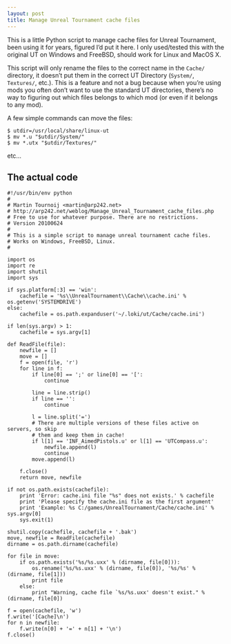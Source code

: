 ```yaml
---
layout: post
title: Manage Unreal Tournament cache files
---
```


This is a little Python script to manage cache files for Unreal Tournament, been
using it for years, figured I’d put it here. I only used/tested this with the
original UT on Windows and FreeBSD, should work for Linux and MacOS X.

This script will only rename the files to the correct name in the `Cache/`
directory, it doesn’t put them in the correct UT Directory (`System/`,
`Textures/`, etc.).
This is a feature and not a bug because when you’re using mods you often don’t
want to use the standard UT directories, there’s no way to figuring out which
files belongs to which mod (or even if it belongs to any mod).

A few simple commands can move the files:

	$ utdir=/usr/local/share/linux-ut
	$ mv *.u "$utdir/System/"
	$ mv *.utx "$utdir/Textures/"

etc…

The actual code
---------------

	#!/usr/bin/env python
	#
	# Martin Tournoij <martin@arp242.net>
	# http://arp242.net/weblog/Manage_Unreal_Tournament_cache_files.php
	# Free to use for whatever purpose. There are no restrictions.
	# Version 20100624
	#
	# This is a simple script to manage unreal tournament cache files.
	# Works on Windows, FreeBSD, Linux.
	#

	import os
	import re
	import shutil
	import sys

	if sys.platform[:3] == 'win':
		cachefile = '%s\\UnrealTournament\\Cache\\cache.ini' % os.getenv('SYSTEMDRIVE')
	else:
		cachefile = os.path.expanduser('~/.loki/ut/Cache/cache.ini')

	if len(sys.argv) > 1:
		cachefile = sys.argv[1]

	def ReadFile(file):
		newfile = []
		move = []
		f = open(file, 'r')
		for line in f:
			if line[0] == ';' or line[0] == '[':
				continue

			line = line.strip()
			if line == '':
				continue

			l = line.split('=')
			# There are multiple versions of these files active on servers, so skip
			# them and keep them in cache!
			if l[1] == 'INF_AimedPistols.u' or l[1] == 'UTCompass.u':
				newfile.append(l)
				continue
			move.append(l)

		f.close()
		return move, newfile

	if not os.path.exists(cachefile):
		print 'Error: cache.ini file "%s" does not exists.' % cachefile
		print 'Please specify the cache.ini file as the first argument'
		print 'Example: %s C:/games/UnrealTournament/Cache/cache.ini' % sys.argv[0]
		sys.exit(1)

	shutil.copy(cachefile, cachefile + '.bak')
	move, newfile = ReadFile(cachefile)
	dirname = os.path.dirname(cachefile)

	for file in move:
		if os.path.exists('%s/%s.uxx' % (dirname, file[0])):
			os.rename('%s/%s.uxx' % (dirname, file[0]), '%s/%s' % (dirname, file[1]))
			print file
		else:
			print "Warning, cache file `%s/%s.uxx' doesn't exist." % (dirname, file[0])

	f = open(cachefile, 'w')
	f.write('[Cache]\n')
	for n in newfile:
		f.write(n[0] + '=' + n[1] + '\n')
	f.close()
